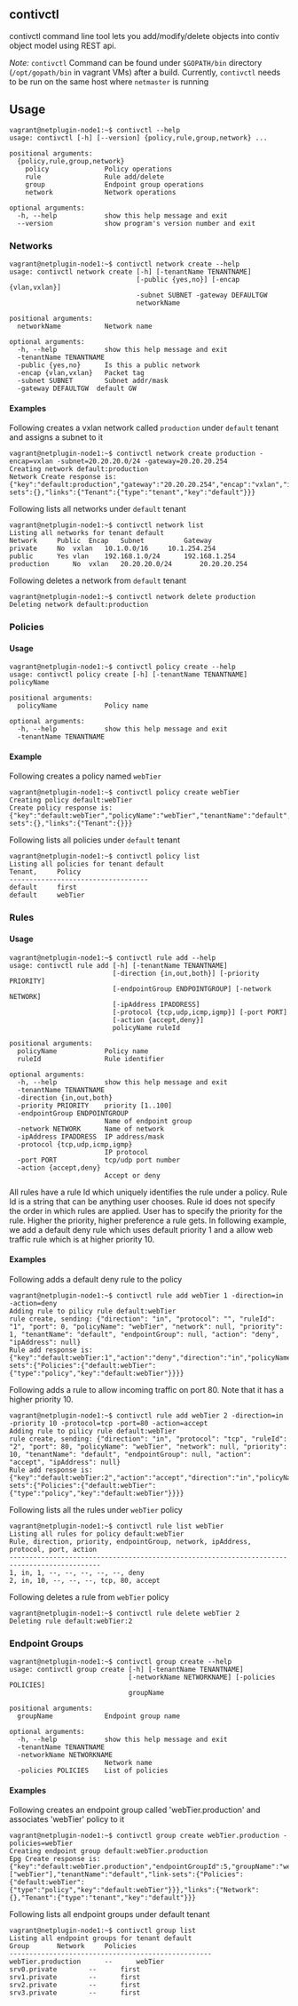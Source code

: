 ## contivctl

contivctl command line tool lets you add/modify/delete objects into contiv object model using REST api.

*Note:*
`contivctl` Command can be found under `$GOPATH/bin` directory (`/opt/gopath/bin` in vagrant VMs) after a build.
Currently, `contivctl` needs to be run on the same host where `netmaster` is running

## Usage

```
vagrant@netplugin-node1:~$ contivctl --help
usage: contivctl [-h] [--version] {policy,rule,group,network} ...

positional arguments:
  {policy,rule,group,network}
    policy              Policy operations
    rule                Rule add/delete
    group               Endpoint group operations
    network             Network operations

optional arguments:
  -h, --help            show this help message and exit
  --version             show program's version number and exit
```

###  Networks

```
vagrant@netplugin-node1:~$ contivctl network create --help
usage: contivctl network create [-h] [-tenantName TENANTNAME]
                                [-public {yes,no}] [-encap {vlan,vxlan}]
                                -subnet SUBNET -gateway DEFAULTGW
                                networkName

positional arguments:
  networkName           Network name

optional arguments:
  -h, --help            show this help message and exit
  -tenantName TENANTNAME
  -public {yes,no}      Is this a public network
  -encap {vlan,vxlan}   Packet tag
  -subnet SUBNET        Subnet addr/mask
  -gateway DEFAULTGW  default GW
```

#### Examples

Following creates a vxlan network called `production` under `default` tenant and assigns a subnet to it

```
vagrant@netplugin-node1:~$ contivctl network create production -encap=vxlan -subnet=20.20.20.0/24 -gateway=20.20.20.254
Creating network default:production
Network Create response is: {"key":"default:production","gateway":"20.20.20.254","encap":"vxlan","isPrivate":true,"networkName":"production","subnet":"20.20.20.0/24","tenantName":"default","link-sets":{},"links":{"Tenant":{"type":"tenant","key":"default"}}}
```

Following lists all networks under `default` tenant

```
vagrant@netplugin-node1:~$ contivctl network list
Listing all networks for tenant default
Network		Public	Encap	Subnet			Gateway
private		No	vxlan	10.1.0.0/16		10.1.254.254
public		Yes	vlan	192.168.1.0/24		192.168.1.254
production		No	vxlan	20.20.20.0/24		20.20.20.254
```

Following deletes a network from `default` tenant

```
vagrant@netplugin-node1:~$ contivctl network delete production
Deleting network default:production
```

### Policies

#### Usage

```
vagrant@netplugin-node1:~$ contivctl policy create --help
usage: contivctl policy create [-h] [-tenantName TENANTNAME] policyName

positional arguments:
  policyName            Policy name

optional arguments:
  -h, --help            show this help message and exit
  -tenantName TENANTNAME

```

#### Example

Following creates a policy named `webTier`
```
vagrant@netplugin-node1:~$ contivctl policy create webTier
Creating policy default:webTier
Create policy response is: {"key":"default:webTier","policyName":"webTier","tenantName":"default","link-sets":{},"links":{"Tenant":{}}}
```

Following lists all policies under `default` tenant

```
vagrant@netplugin-node1:~$ contivctl policy list
Listing all policies for tenant default
Tenant,		Policy
-----------------------------------
default		first
default		webTier
```

### Rules

#### Usage
```
vagrant@netplugin-node1:~$ contivctl rule add --help
usage: contivctl rule add [-h] [-tenantName TENANTNAME]
                          [-direction {in,out,both}] [-priority PRIORITY]
                          [-endpointGroup ENDPOINTGROUP] [-network NETWORK]
                          [-ipAddress IPADDRESS]
                          [-protocol {tcp,udp,icmp,igmp}] [-port PORT]
                          [-action {accept,deny}]
                          policyName ruleId

positional arguments:
  policyName            Policy name
  ruleId                Rule identifier

optional arguments:
  -h, --help            show this help message and exit
  -tenantName TENANTNAME
  -direction {in,out,both}
  -priority PRIORITY    priority [1..100]
  -endpointGroup ENDPOINTGROUP
                        Name of endpoint group
  -network NETWORK      Name of network
  -ipAddress IPADDRESS  IP address/mask
  -protocol {tcp,udp,icmp,igmp}
                        IP protocol
  -port PORT            tcp/udp port number
  -action {accept,deny}
                        Accept or deny
```

All rules have a rule Id which uniquely identifies the rule under a policy. Rule Id is a string that can be anything user chooses. Rule id does not specify the order in which rules are applied. User has to specify the priority for the rule. Higher the priority, higher preference a rule gets. In following example, we add a default deny rule which uses default priority 1 and a allow web traffic rule which is at higher priority 10.

#### Examples

Following adds a default deny rule to the policy

```
vagrant@netplugin-node1:~$ contivctl rule add webTier 1 -direction=in -action=deny
Adding rule to pilicy rule default:webTier
rule create, sending: {"direction": "in", "protocol": "", "ruleId": "1", "port": 0, "policyName": "webTier", "network": null, "priority": 1, "tenantName": "default", "endpointGroup": null, "action": "deny", "ipAddress": null}
Rule add response is: {"key":"default:webTier:1","action":"deny","direction":"in","policyName":"webTier","priority":1,"ruleId":"1","tenantName":"default","link-sets":{"Policies":{"default:webTier":{"type":"policy","key":"default:webTier"}}}}
```

Following adds a rule to allow incoming traffic on port 80. Note that it has a higher priority 10.

```
vagrant@netplugin-node1:~$ contivctl rule add webTier 2 -direction=in -priority 10 -protocol=tcp -port=80 -action=accept
Adding rule to pilicy rule default:webTier
rule create, sending: {"direction": "in", "protocol": "tcp", "ruleId": "2", "port": 80, "policyName": "webTier", "network": null, "priority": 10, "tenantName": "default", "endpointGroup": null, "action": "accept", "ipAddress": null}
Rule add response is: {"key":"default:webTier:2","action":"accept","direction":"in","policyName":"webTier","port":80,"priority":10,"protocol":"tcp","ruleId":"2","tenantName":"default","link-sets":{"Policies":{"default:webTier":{"type":"policy","key":"default:webTier"}}}}
```

Following lists all the rules under `webTier` policy

```
vagrant@netplugin-node1:~$ contivctl rule list webTier
Listing all rules for policy default:webTier
Rule, direction, priority, endpointGroup, network, ipAddress, protocol, port, action
---------------------------------------------------------------------------------------------
1, in, 1, --, --, --, --, --, deny
2, in, 10, --, --, --, tcp, 80, accept
```

Following deletes a rule from `webTier` policy

```
vagrant@netplugin-node1:~$ contivctl rule delete webTier 2
Deleting rule default:webTier:2
```

### Endpoint Groups

```
vagrant@netplugin-node1:~$ contivctl group create --help
usage: contivctl group create [-h] [-tenantName TENANTNAME]
                              [-networkName NETWORKNAME] [-policies POLICIES]
                              groupName

positional arguments:
  groupName             Endpoint group name

optional arguments:
  -h, --help            show this help message and exit
  -tenantName TENANTNAME
  -networkName NETWORKNAME
                        Network name
  -policies POLICIES    List of policies
```

#### Examples

Following creates an endpoint group called 'webTier.production' and associates 'webTier' policy to it

```
vagrant@netplugin-node1:~$ contivctl group create webTier.production -policies=webTier
Creating endpoint group default:webTier.production
Epg Create response is: {"key":"default:webTier.production","endpointGroupId":5,"groupName":"webTier.production","policies":["webTier"],"tenantName":"default","link-sets":{"Policies":{"default:webTier":{"type":"policy","key":"default:webTier"}}},"links":{"Network":{},"Tenant":{"type":"tenant","key":"default"}}}
```

Following lists all endpoint groups under default tenant

```
vagrant@netplugin-node1:~$ contivctl group list
Listing all endpoint groups for tenant default
Group		Network		Policies
---------------------------------------------------
webTier.production		--		webTier
srv0.private		--		first
srv1.private		--		first
srv2.private		--		first
srv3.private		--		first
```
